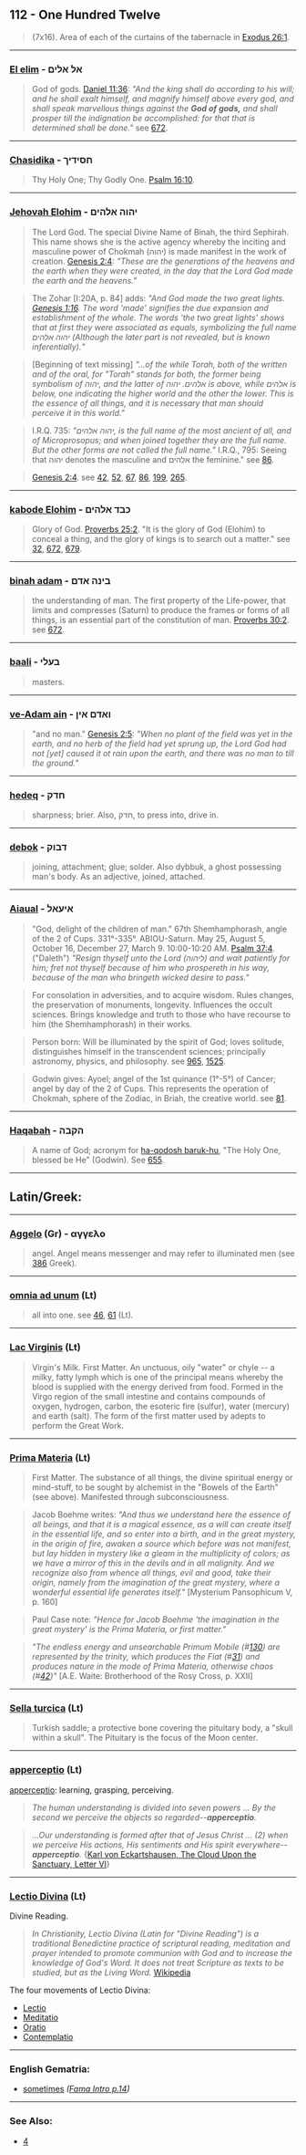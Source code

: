 ## 112 - One Hundred Twelve
> (7x16). Area of each of the curtains of the tabernacle in [Exodus 26:1](http://biblehub.com/exodus/26-1.htm).

---

### [El elim](/keys/AL.ALIM) - אל אלים
> God of gods. [Daniel 11:36](http://biblehub.com/daniel/11-36.htm): *"And the king shall do according to his will; and he shall exalt himself, and magnify himself above every god, and shall speak marvellous things against the **God of gods,** and shall prosper till the indignation be accomplished: for that that is determined shall be done."* see [672](672).

---

### [Chasidika](/keys/ChSIDIK) - חסידיך
> Thy Holy One; Thy Godly One. [Psalm 16:10](http://biblehub.com/psalms/16-10.htm).

---

### [Jehovah Elohim](/keys/IHVH.ALHIM) - יהוה אלהים
> The Lord God. The special Divine Name of Binah, the third Sephirah. This name shows she is the active agency whereby the inciting and masculine power of Chokmah (יהוה) is made manifest in the work of creation. [Genesis 2:4](http://biblehub.com/genesis/2-4.htm): *"These are the generations of the heavens and the earth when they were created, in the day that the Lord God made the earth and the heavens."*

> The Zohar [I:20A, p. 84] adds: *"And God made the two great lights. [Genesis 1:16](http://biblehub.com/genesis/1-16.htm). The word 'made' signifies the due expansion and establishment of the whole. The words 'the two great lights' shows that at first they were associated as equals, symbolizing the full name יהוה אלהים (Although the later part is not revealed, but is known inferentially)."*

> [Beginning of text missing] *"...of the while Torah, both of the written and of the oral, for "Torah" stands for both, the former being symbolism of יהוה, and the latter of אלהים. יהוה is above, while אלהים is below, one indicating the higher world and the other the lower. This is the essence of all things, and it is necessary that man should perceive it in this world."*

> I.R.Q. 735: *"יהוה אלהים, is the full name of the most ancient of all, and of Microprosopus; and when joined together they are the full name. But the other forms are not called the full name."* I.R.Q., 795: Seeing that יהוה denotes the masculine and אלהים the feminine." see [86](86).

> [Genesis 2:4](http://biblehub.com/genesis/2-4.htm). see [42](42), [52](52), [67](67), [86](86), [199](199), [265](265).

---

### [kabode Elohim](/keys/KBD.ALHIM) - כבד אלהים
> Glory of God. [Proverbs 25:2](http://biblehub.com/proverbs/25-2.htm). "It is the glory of God (Elohim) to conceal a thing, and the glory of kings is to search out a matter." see [32](32), [672](672), [679](679).

---

### [binah adam](/keys/BINH.ADM) - בינה אדם
> the understanding of man. The first property of the Life-power, that limits and compresses (Saturn) to produce the frames or forms of all things, is an essential part of the constitution of man. [Proverbs 30:2](http://biblehub.com/proverbs/30-2.htm). see [672](672).

---

### [baali](/keys/BOLI) - בעלי
> masters.

---

### [ve-Adam ain](/keys/VADM.AIN) - ואדם אין
> "and no man." [Genesis 2:5](http://biblehub.com/genesis/2-5.htm): *"When no plant of the field was yet in the earth, and no herb of the field had yet sprung up, the Lord God had not [yet] caused it ot rain upon the earth, and there was no man to till the ground."*

---

### [hedeq](/keys/ChDQ) - חדק
> sharpness; brier. Also, חדק, to press into, drive in.

---

### [debok](/keys/DBVQ) - דבוק
> joining, attachment; glue; solder. Also dybbuk, a ghost possessing man's body. As an adjective, joined, attached.

---

### [Aiaual](/keys/AIOAL) - איעאל
> "God, delight of the children of man." 67th Shemhamphorash, angle of the 2 of Cups. 331°-335°. ABIOU-Saturn. May 25, August 5, October 16, December 27, March 9. 10:00-10:20 AM. [Psalm 37:4](http://biblehub.com/psalms/37-4.htm). ("Daleth") *"Resign thyself unto the Lord (ליהוה) and wait patiently for him; fret not thyself because of him who prospereth in his way, because of the man who bringeth wicked desire to pass."*

> For consolation in adversities, and to acquire wisdom. Rules changes, the preservation of monuments, longevity. Influences the occult sciences. Brings knowledge and truth to those who have recourse to him (the Shemhamphorash) in their works.

> Person born: Will be illuminated by the spirit of God; loves solitude, distinguishes himself in the transcendent sciences; principally astronomy, physics, and philosophy. see [965](965), [1525](1525).

> Godwin gives: Ayoel; angel of the 1st quinance (1°-5°) of Cancer; angel by day of the 2 of Cups. This represents the operation of Chokmah, sphere of the Zodiac, in Briah, the creative world. see [81](81).

---

### [Haqabah](/keys/HQBH) - הקבה
> A name of God; acronym for [ha-qodosh baruk-hu](/keys/HQDVSh.BRVK.HVA), "The Holy One, blessed be He" (Godwin). See [655](655).

---

## Latin/Greek:

---

### [Aggelo](/greek?word=aggelo) (Gr) - αγγελο
> angel. Angel means messenger and may refer to illuminated men (see [386](386) Greek).

---

### [omnia ad unum](/latin?word=omnia+ad+unum) (Lt)
> all into one. see [46](46), [61](61) (Lt).

---

### [Lac Virginis](/latin?word=Lac+Virginis) (Lt)
> Virgin's Milk. First Matter. An unctuous, oily "water" or chyle -- a milky, fatty lymph which is one of the principal means whereby the blood is supplied with the energy derived from food. Formed in the Virgo region of the small intestine and contains compounds of oxygen, hydrogen, carbon, the esoteric fire (sulfur), water (mercury) and earth (salt). The form of the first matter used by adepts to perform the Great Work.

---

### [Prima Materia](/latin?word=Prima+Materia) (Lt)
> First Matter. The substance of all things, the divine spiritual energy or mind-stuff, to be sought by alchemist in the "Bowels of the Earth" (see above). Manifested through subconsciousness.

> Jacob Boehme writes: *"And thus we understand here the essence of all beings, and that it is a magical essence, as a will can create itself in the essential life, and so enter into a birth, and in the great mystery, in the origin of fire, awaken a source which before was not manifest, but lay hidden in mystery like a gleam in the multiplicity of colors; as we have a mirror of this in the devils and in all malignity. And we recognize also from whence all things, evil and good, take their origin, namely from the imagination of the great mystery, where a wonderful essential life generates itself."* [Mysterium Pansophicum V, p. 160]

> Paul Case note: *"Hence for Jacob Boehme 'the imagination in the great mystery' is the Prima Materia, or first matter."*

> *"The endless energy and unsearchable Primum Mobile (#[130](130)) are represented by the trinity, which produces the Fiat (#[31](31)) and produces nature in the mode of Prima Materia, otherwise chaos (#[42](42))"* [A.E. Waite: Brotherhood of the Rosy Cross, p. XXII]

---

### [Sella turcica](/latin?word=Sella+turcica) (Lt)
> Turkish saddle; a protective bone covering the pituitary body, a "skull within a skull". The Pituitary is the focus of the Moon center.

---

### [apperceptio](/latin?word=apperceptio) (Lt)
[apperceptio](http://archives.nd.edu/cgi-bin/wordz.pl?keyword=apperceptio): learning, grasping, perceiving.

> *The human understanding is divided into seven powers ... By the second we perceive the objects so regarded--**apperceptio**.*

> *...Our understanding is formed after that of Jesus Christ ... (2) when we perceive His actions, His sentiments and His spirit everywhere--**apperceptio**.* {[Karl von Eckartshausen, The Cloud Upon the Sanctuary, Letter VI](cloud-upon-sanctuary)}

---

### [Lectio Divina](/latin?word=Lectio+Divina) (Lt)
Divine Reading.

> *In Christianity, Lectio Divina (Latin for "Divine Reading") is a traditional Benedictine practice of scriptural reading, meditation and prayer intended to promote communion with God and to increase the knowledge of God's Word. It does not treat Scripture as texts to be studied, but as the Living Word.* [Wikipedia](https://en.wikipedia.org/wiki/Lectio_Divina)

The four movements of Lectio Divina:

- [Lectio](/latin?word=Lectio)
- [Meditatio](/latin?word=Meditatio)
- [Oratio](/latin?word=Oratio)
- [Contemplatio](/latin?word=Contemplatio)

---

### English Gematria:

- [sometimes](/english?word=sometimes) *([Fama Intro p.14](https://archive.org/stream/fameconfessionof00vaug#page/n14/mode/2up))*

---

### See Also:

- [4](4)